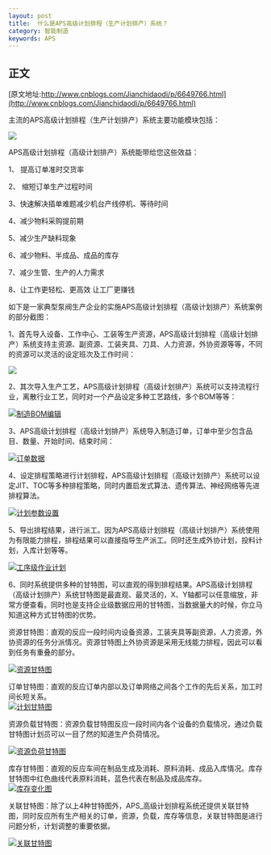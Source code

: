 ```yaml
---
layout: post
title:  什么是APS高级计划排程（生产计划排产）系统？
category: 智能制造
keywords: APS
---
```


##  正文 
[原文地址:http://www.cnblogs.com/Jianchidaodi/p/6649766.html](http://www.cnblogs.com/Jianchidaodi/p/6649766.html)

主流的APS高级计划排程（生产计划排产）系统主要功能模块包括：

![](https://images2015.cnblogs.com/blog/13370/201703/13370-20170331095149320-459706510.png)

APS高级计划排程（高级计划排产）系统能带给您这些效益：

1、 提高订单准时交货率

2、 缩短订单生产过程时间

3、快速解决插单难题减少机台产线停机、等待时间

4、减少物料采购提前期

5、减少生产缺料现象

6、减少物料、半成品、成品的库存

7、减少生管、生产的人力需求

8、让工作更轻松、更高效 让工厂更赚钱

如下是一家典型泵阀生产企业的实施APS高级计划排程（高级计划排产）系统案例的部分截图：

1、首先导入设备、工作中心、工装等生产资源，APS高级计划排程（高级计划排产）系统支持主资源、副资源、工装夹具、刀具、人力资源，外协资源等等，不同的资源可以灵活的设定班次及工作时间：

[![](https://images0.cnblogs.com/blog/13370/201502/041726514998921.png)](http://www.epuopt.com/)

2、其次导入生产工艺，APS高级计划排程（高级计划排产）系统可以支持流程行业，离散行业工艺，同时对一个产品设定多种工艺路线，多个BOM等等： 

[![](https://images0.cnblogs.com/blog/13370/201502/041726170935010.png "制造BOM编辑")](http://www.epuopt.com/)

3、APS高级计划排程（高级计划排产）系统导入制造订单，订单中至少包含品目、数量、开始时间、结束时间： 

[![](https://images0.cnblogs.com/blog/13370/201502/041727330158837.png "订单数据")](http://www.epuopt.com/)

4、设定排程策略进行计划排程，APS高级计划排程（高级计划排产）系统可以设定JIT、TOC等多种排程策略，同时内置启发式算法、遗传算法、神经网络等先进排程算法。

[![](https://images0.cnblogs.com/blog/13370/201502/041727457342290.png "计划参数设置")](http://www.epuopt.com/)

5、导出排程结果，进行派工。因为APS高级计划排程（高级计划排产）系统使用为有限能力排程，排程结果可以直接指导生产派工。同时还生成外协计划，投料计划，入库计划等等。

[![](https://images0.cnblogs.com/blog/13370/201502/041728006408843.png "工序级作业计划")](http://www.epuopt.com/)

6、同时系统提供多种的甘特图，可以直观的得到排程结果。APS高级计划排程（高级计划排产）系统甘特图是最直观、最灵活的，X、Y轴都可以任意缩放，非常方便查看。同时也是支持企业级数据应用的甘特图，当数据量大的时候，你立马知道这种方式甘特图的优势。

资源甘特图：直观的反应一段时间内设备资源，工装夹具等副资源，人力资源，外协资源的任务分派情况。资源甘特图上外协资源是采用无线能力排程，因此可以看到任务有重叠的部分。 

[![资源甘特图](https://images0.cnblogs.com/blog/13370/201502/041733440151714.png "资源甘特图")](http://www.epuopt.com/)

订单甘特图：直观的反应订单内部以及订单网络之间各个工作的先后关系，加工时间长短关系。  
[![计划甘特图](https://images0.cnblogs.com/blog/13370/201502/041734155939394.png "计划甘特图")](http://www.epuopt.com/)

资源负载甘特图：资源负载甘特图反应一段时间内各个设备的负载情况，通过负载甘特图计划员可以一目了然的知道生产负荷情况。 

[![资源负荷甘特图](https://images0.cnblogs.com/blog/13370/201502/041737214217132.png "资源负荷甘特图")](http://www.epuopt.com/)

库存甘特图：直观的反应车间在制品生成及消耗、原料消耗、成品入库情况。库存甘特图中红色曲线代表原料消耗，蓝色代表在制品及成品库存。  
[![库存变化图](https://images0.cnblogs.com/blog/13370/201502/041737448908935.png "库存变化图")](http://www.epuopt.com/)

关联甘特图：除了以上4种甘特图外，APS_高级计划排程系统还提供关联甘特图，同时反应所有生产相关的订单，资源，负载，库存等信息，关联甘特图是进行问题分析，计划调整的重要依据。

[![关联甘特图](https://images0.cnblogs.com/blog/13370/201502/070911159539337.png "关联甘特图")](http://www.epuopt.com/)